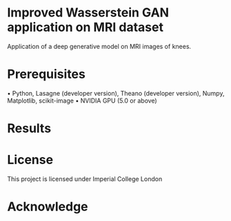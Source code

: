 # Improved Wasserstein GAN application on MRI dataset
Application of a deep generative model on MRI images of knees.
# Prerequisites
• Python, Lasagne (developer version), Theano (developer version), Numpy, Matplotlib, scikit-image
• NVIDIA GPU (5.0 or above)
# Results
# License
This project is licensed under Imperial College London
# Acknowledge

